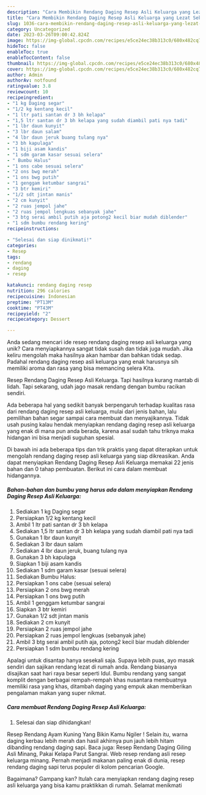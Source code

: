 ```yaml
---
description: "Cara Membikin Rendang Daging Resep Asli Keluarga yang Lezat Sekali"
title: "Cara Membikin Rendang Daging Resep Asli Keluarga yang Lezat Sekali"
slug: 1036-cara-membikin-rendang-daging-resep-asli-keluarga-yang-lezat-sekali
category: Uncategorized
date: 2023-03-26T09:00:42.824Z
image: https://img-global.cpcdn.com/recipes/e5ce24ec38b313c0/680x482cq70/rendang-daging-resep-asli-keluarga-foto-resep-utama.jpg
hideToc: false
enableToc: true
enableTocContent: false
thumbnail: https://img-global.cpcdn.com/recipes/e5ce24ec38b313c0/680x482cq70/rendang-daging-resep-asli-keluarga-foto-resep-utama.jpg
cover: https://img-global.cpcdn.com/recipes/e5ce24ec38b313c0/680x482cq70/rendang-daging-resep-asli-keluarga-foto-resep-utama.jpg
author: Admin
authorAv: notfound
ratingvalue: 3.8
reviewcount: 10
recipeingredient:
- "1 kg Daging segar"
- "1/2 kg kentang kecil"
- "1 ltr pati santan dr 3 bh kelapa"
- "1,5 ltr santan dr 3 bh kelapa yang sudah diambil pati nya tadi"
- "1 lbr daun kunyit"
- "3 lbr daun salam"
- "4 lbr daun jeruk buang tulang nya"
- "3 bh kapulaga"
- "1 biji asam kandis"
- "1 sdm garam kasar sesuai selera"
- " Bumbu Halus"
- "1 ons cabe sesuai selera"
- "2 ons bwg merah"
- "1 ons bwg putih"
- "1 genggam ketumbar sangrai"
- "3 btr kemiri"
- "1/2 sdt jintan manis"
- "2 cm kunyit"
- "2 ruas jempol jahe"
- "2 ruas jempol lengkuas sebanyak jahe"
- "3 btg serai ambil putih aja potong2 kecil biar mudah diblender"
- "1 sdm bumbu rendang kering"
recipeinstructions:

- "Selesai dan siap dinikmati!"
categories:
- Resep
tags:
- rendang
- daging
- resep

katakunci: rendang daging resep 
nutrition: 296 calories
recipecuisine: Indonesian
preptime: "PT13M"
cooktime: "PT43M"
recipeyield: "2"
recipecategory: Dessert

---
```





Anda sedang mencari ide resep rendang daging resep asli keluarga yang unik? Cara menyiapkannya sangat tidak susah dan tidak juga mudah. Jika keliru mengolah maka hasilnya akan hambar dan bahkan tidak sedap. Padahal rendang daging resep asli keluarga yang enak harusnya sih memiliki aroma dan rasa yang bisa memancing selera Kita.





Resep Rendang Daging Resep Asli Keluarga. Tapi hasilnya kurang mantab di lidah. Tapi sekarang, udah jago masak rendang dengan bumbu racikan sendiri.

Ada beberapa hal yang sedikit banyak berpengaruh terhadap kualitas rasa dari rendang daging resep asli keluarga, mulai dari jenis bahan, lalu pemilihan bahan segar sampai cara membuat dan menyajikannya. Tidak usah pusing kalau hendak menyiapkan rendang daging resep asli keluarga yang enak di mana pun anda berada, karena asal sudah tahu triknya maka hidangan ini bisa menjadi suguhan spesial.






Di bawah ini ada beberapa tips dan trik praktis yang dapat diterapkan untuk mengolah rendang daging resep asli keluarga yang siap dikreasikan. Anda dapat menyiapkan Rendang Daging Resep Asli Keluarga memakai 22 jenis bahan dan 0 tahap pembuatan. Berikut ini cara dalam membuat hidangannya.

<!--inarticleads1-->

##### Bahan-bahan dan bumbu yang harus ada dalam menyiapkan Rendang Daging Resep Asli Keluarga:

1. Sediakan 1 kg Daging segar
1. Persiapkan 1/2 kg kentang kecil
1. Ambil 1 ltr pati santan dr 3 bh kelapa
1. Sediakan 1,5 ltr santan dr 3 bh kelapa yang sudah diambil pati nya tadi
1. Gunakan 1 lbr daun kunyit
1. Sediakan 3 lbr daun salam
1. Sediakan 4 lbr daun jeruk, buang tulang nya
1. Gunakan 3 bh kapulaga
1. Siapkan 1 biji asam kandis
1. Sediakan 1 sdm garam kasar (sesuai selera)
1. Sediakan  Bumbu Halus:
1. Persiapkan 1 ons cabe (sesuai selera)
1. Persiapkan 2 ons bwg merah
1. Persiapkan 1 ons bwg putih
1. Ambil 1 genggam ketumbar sangrai
1. Siapkan 3 btr kemiri
1. Gunakan 1/2 sdt jintan manis
1. Sediakan 2 cm kunyit
1. Persiapkan 2 ruas jempol jahe
1. Persiapkan 2 ruas jempol lengkuas (sebanyak jahe)
1. Ambil 3 btg serai ambil putih aja, potong2 kecil biar mudah diblender
1. Persiapkan 1 sdm bumbu rendang kering


Apalagi untuk disantap hanya sesekali saja. Supaya lebih puas, ayo masak sendiri dan sajikan rendang lezat di rumah anda. Rendang biasanya disajikan saat hari raya besar seperti Idul. Bumbu rendang yang sangat komplit dengan berbagai rempah-rempah khas nusantara membuatnya memiliki rasa yang khas, ditambah daging yang empuk akan memberikan pengalaman makan yang super nikmat. 

<!--inarticleads2-->

##### Cara membuat Rendang Daging Resep Asli Keluarga:


1. Selesai dan siap dihidangkan!

Resep Rendang Ayam Kuning Yang Bikin Kamu Ngiler ! Selain itu, warna daging kerbau lebih merah dan hasil akhirnya pun jauh lebih hitam dibanding rendang daging sapi. Baca juga: Resep Rendang Daging Giling Asli Minang, Pakai Kelapa Parut Sangrai. Web resep rendang asli resep keluarga minang. Pernah menjadi makanan paling enak di dunia, resep rendang daging sapi terus populer di kolom pencarian Google. 

Bagaimana? Gampang kan? Itulah cara menyiapkan rendang daging resep asli keluarga yang bisa kamu praktikkan di rumah. Selamat menikmati
